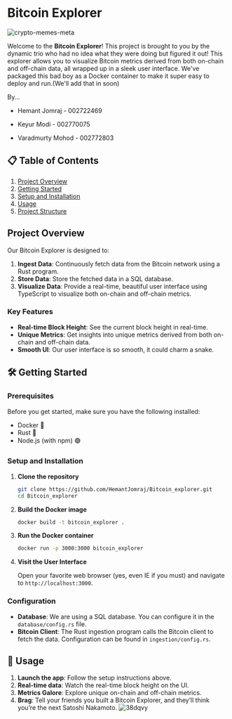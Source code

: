 # Bitcoin Explorer 
![crypto-memes-meta](https://github.com/HemantJomraj/Bitcoin_explorer/assets/69577585/78bfb896-d991-4354-987e-b3ac86ab9c3e)


Welcome to the **Bitcoin Explorer**! This project is brought to you by the dynamic trio who had no idea what they were doing but figured it out! This explorer allows you to visualize Bitcoin metrics derived from both on-chain and off-chain data, all wrapped up in a sleek user interface. We've packaged this bad boy as a Docker container to make it super easy to deploy and run.(We'll add that in soon)

By...

- Hemant Jomraj - 002722469

- Keyur Modi - 002770075

- Varadmurty Mohod - 002772803

## 📋 Table of Contents

1. [Project Overview](#project-overview)
2. [Getting Started](#getting-started)
3. [Setup and Installation](#setup-and-installation)
4. [Usage](#usage)
5. [Project Structure](#project-structure)


## Project Overview

Our Bitcoin Explorer is designed to:

1. **Ingest Data**: Continuously fetch data from the Bitcoin network using a Rust program.
2. **Store Data**: Store the fetched data in a SQL database.
3. **Visualize Data**: Provide a real-time, beautiful user interface using TypeScript to visualize both on-chain and off-chain metrics.

### Key Features

- **Real-time Block Height**: See the current block height in real-time.
- **Unique Metrics**: Get insights into unique metrics derived from both on-chain and off-chain data.
- **Smooth UI**: Our user interface is so smooth, it could charm a snake.

## 🛠 Getting Started

### Prerequisites

Before you get started, make sure you have the following installed:

- Docker 🐳
- Rust 🦀
- Node.js (with npm) 🟢

### Setup and Installation

1. **Clone the repository**

    ```bash
    git clone https://github.com/HemantJomraj/Bitcoin_explorer.git
    cd Bitcoin_explorer
    ```

2. **Build the Docker image**

    ```bash
    docker build -t bitcoin_explorer .
    ```

3. **Run the Docker container**

    ```bash
    docker run -p 3000:3000 bitcoin_explorer
    ```

4. **Visit the User Interface**

    Open your favorite web browser (yes, even IE if you must) and navigate to `http://localhost:3000`.

### Configuration

- **Database**: We are using a SQL database. You can configure it in the `database/config.rs` file.
- **Bitcoin Client**: The Rust ingestion program calls the Bitcoin client to fetch the data. Configuration can be found in `ingestion/config.rs`.

## 🚀 Usage

1. **Launch the app**: Follow the setup instructions above.
2. **Real-time data**: Watch the real-time block height on the UI.
3. **Metrics Galore**: Explore unique on-chain and off-chain metrics.
4. **Brag**: Tell your friends you built a Bitcoin Explorer, and they’ll think you’re the next Satoshi Nakamoto.
![38dqvy](https://github.com/HemantJomraj/Bitcoin_explorer/assets/69577585/f72339b9-763f-423d-94b4-c804e1f54d93)
